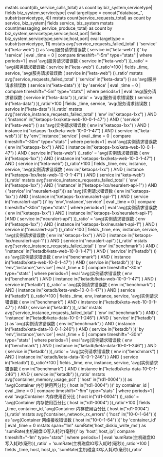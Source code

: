 mstats count(db_service_calls_total) as count by biz_system,servicetype| fields biz_system,servicetype| eval targettype = concat("database_", substr(servicetype, 4))
mstats count(service_requests_total) as count by service, biz_system| fields service, biz_system
mstats count(messaging_service_produce_total) as count by biz_system,servicetype,service,host,port| fields biz_system,servicetype,service,host,port| eval targettype = substr(servicetype, 11)
mstats  avg('service_requests_failed_total'  ( 'service' in("keta-web") )) as 'avg(服务请求错误数  ( service in("keta-web") ))' by 'service' | eval _time = 0 | compare timeshift="-5m" type="stats"         | where periods=1          | eval 'avg(服务请求错误数  ( service in("keta-web") ))_ratio' = 'avg(服务请求错误数  ( service in("keta-web") ))_ratio'*100        | fields _time, service, 'avg(服务请求错误数  ( service in("keta-web") ))_ratio'
mstats  avg('service_requests_failed_total'  ( 'service' in("keta-data") )) as 'avg(服务请求错误数  ( service in("keta-data") ))' by 'service' | eval _time = 0 | compare timeshift="-5m" type="stats"         | where periods=1          | eval 'avg(服务请求错误数  ( service in("keta-data") ))_ratio' = 'avg(服务请求错误数  ( service in("keta-data") ))_ratio'*100        | fields _time, service, 'avg(服务请求错误数  ( service in("keta-data") ))_ratio'
mstats  avg('service_instance_requests_failed_total'  ( 'env' in("ketaops-1xx") ) AND ( 'instance' in("ketaops-1xx/keta-web-10-0-1-47") ) AND ( 'service' in("keta-web") )) as 'avg(实例请求错误数  ( env in("ketaops-1xx") ) AND ( instance in("ketaops-1xx/keta-web-10-0-1-47") ) AND ( service in("keta-web") ))' by 'env','instance','service' | eval _time = 0 | compare timeshift="-30m" type="stats"         | where periods=1          | eval 'avg(实例请求错误数  ( env in("ketaops-1xx") ) AND ( instance in("ketaops-1xx/keta-web-10-0-1-47") ) AND ( service in("keta-web") ))_ratio' = 'avg(实例请求错误数  ( env in("ketaops-1xx") ) AND ( instance in("ketaops-1xx/keta-web-10-0-1-47") ) AND ( service in("keta-web") ))_ratio'*100        | fields _time, env, instance, service, 'avg(实例请求错误数  ( env in("ketaops-1xx") ) AND ( instance in("ketaops-1xx/keta-web-10-0-1-47") ) AND ( service in("keta-web") ))_ratio'
mstats  avg('service_instance_requests_failed_total'  ( 'env' in("ketaops-1xx") ) AND ( 'instance' in("ketaops-1xx/neuralert-api-1") ) AND ( 'service' in("neuralert-api"))) as 'avg(实例请求错误数  ( env in("ketaops-1xx") ) AND ( instance in("ketaops-1xx/neuralert-api-1") ) AND ( service in("neuralert-api") ))' by 'env','instance','service' | eval _time = 0 | compare timeshift="-30m" type="stats"         | where periods=1          | eval 'avg(实例请求错误数  ( env in("ketaops-1xx") ) AND ( instance in("ketaops-1xx/neuralert-api-1") )AND ( service in("neuralert-api") ))_ratio' = 'avg(实例请求错误数  ( env in("ketaops-1xx") ) AND ( instance in("ketaops-1xx/neuralert-api-1") ) AND ( service in("neuralert-api") ))_ratio'*100        | fields _time, env, instance, service, 'avg(实例请求错误数  ( env in("ketaops-1xx") ) AND ( instance in("ketaops-1xx/neuralert-api-1") ) AND ( service in("neuralert-api") ))_ratio'
mstats  avg('service_instance_requests_failed_total'  ( 'env' in("benchmark") ) AND ( 'instance' in("ketadb/keta-web-10-0-1-47") ) AND ( 'service' in("ketadb") )) as 'avg(实例请求错误数  ( env in("benchmark") ) AND ( instance in("ketadb/keta-web-10-0-1-47") ) AND ( service in("ketadb") ))' by 'env','instance','service' | eval _time = 0 | compare timeshift="-30m" type="stats"         | where periods=1          | eval 'avg(实例请求错误数  ( env in("benchmark") ) AND ( instance in("ketadb/keta-web-10-0-1-47") ) AND ( service in("ketadb") ))_ratio' = 'avg(实例请求错误数  ( env in("benchmark") ) AND ( instance in("ketadb/keta-web-10-0-1-47") ) AND ( service in("ketadb") ))_ratio'*100        | fields _time, env, instance, service, 'avg(实例请求错误数  ( env in("benchmark") ) AND ( instance in("ketadb/keta-web-10-0-1-47") ) AND ( service in("ketadb") ))_ratio'
mstats  avg('service_instance_requests_failed_total'  ( 'env' in("benchmark") ) AND ( 'instance' in("ketadb/keta-data-10-0-1-246") ) AND ( 'service' in("ketadb") )) as 'avg(实例请求错误数  ( env in("benchmark") ) AND ( instance in("ketadb/keta-data-10-0-1-246") ) AND ( service in("ketadb") ))' by 'env','instance','service' | eval _time = 0 | compare timeshift="-30m" type="stats"         | where periods=1          | eval 'avg(实例请求错误数  ( env in("benchmark") ) AND ( instance in("ketadb/keta-data-10-0-1-246") ) AND ( service in("ketadb") ))_ratio' = 'avg(实例请求错误数  ( env in("benchmark") ) AND ( instance in("ketadb/keta-data-10-0-1-246") ) AND ( service in("ketadb") ))_ratio'*100        | fields _time, env, instance, service, 'avg(实例请求错误数  ( env in("benchmark") ) AND ( instance in("ketadb/keta-data-10-0-1-246") ) AND ( service in("ketadb") ))_ratio'
mstats  avg('container_memory_usage_pct'  ( 'host' in("rd1-0004") )) as 'avg(Container 内存使用百分比  ( host in("rd1-0004") ))' by container_id | eval _time = 0 | compare timeshift="-5m" type="stats"         | where periods=1          | eval 'avg(Container 内存使用百分比  ( host in("rd1-0004") ))_ratio' = 'avg(Container 内存使用百分比  ( host in("rd1-0004") ))_ratio'*100        | fields _time, container_id, 'avg(Container 内存使用百分比  ( host in("rd1-0004") ))_ratio'
mstats  avg('container_network_rx_errors'  ( 'host' in("10-0-1-64") )) as 'avg(Container 网络接收错误数  ( host in("10-0-1-64") ))' by 'container_id' | eval _time = 0
mstats span="1m" sumRate('host_diskio_write_ms') as 'sumRate(主机磁盘IO写入耗时(毫秒))' by 'host','host_ip'| compare timeshift="-1m" type="stats"         | where periods=1          | eval 'sumRate(主机磁盘IO写入耗时(毫秒))_ratio' = 'sumRate(主机磁盘IO写入耗时(毫秒))_ratio'*100        | fields _time, host, host_ip, 'sumRate(主机磁盘IO写入耗时(毫秒))_ratio'